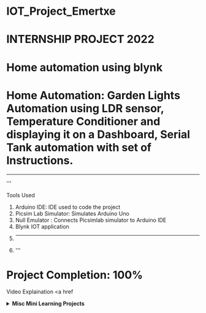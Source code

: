 # IOT_Project_Emertxe
# INTERNSHIP PROJECT 2022
# Home automation using blynk
# Home Automation: Garden Lights Automation using LDR sensor, Temperature Conditioner and displaying it on a Dashboard, Serial Tank automation with set of Instructions.

***
'''

Tools Used
1. Arduino IDE: IDE used to code the project
2. Picsim Lab Simulator: Simulates Arduino Uno
3. Null Emulator : Connects Picsimlab simulator to Arduino IDE
4. Blynk IOT application
5. ***
6. '''

# Project Completion: 100%

Video Explaination <a href
<details>
<summary><strong>Misc Mini Learning Projects</strong></summary>
<ol>
<li> LED</li>
<li> CLCD</li>
<li> PWM</li>
</ol>
</details>
                      
